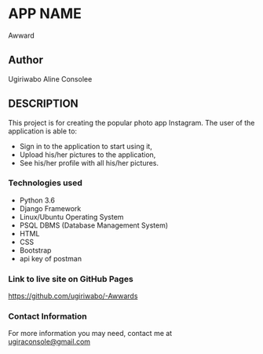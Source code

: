 # APP NAME
Awward

## Author

Ugiriwabo Aline Consolee

## DESCRIPTION
This project is for creating the popular photo app Instagram. The user of the application is able to:

* Sign in to the application to start using it,
* Upload his/her pictures to the application,
* See his/her profile with all his/her pictures.

### Technologies used
* Python 3.6
* Django Framework
* Linux/Ubuntu Operating System
* PSQL DBMS (Database Management System)
* HTML
* CSS
* Bootstrap
* api key of postman

### Link to live site on GitHub Pages
https://github.com/ugiriwabo/-Awwards

### Contact Information
For more information you may need, contact me at ugiraconsole@gmail.com
